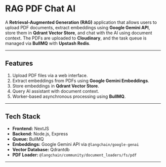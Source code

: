 # RAG PDF Chat AI

A **Retrieval-Augmented Generation (RAG)** application that allows users to upload PDF documents, extract embeddings using **Google Gemini API**, store them in **Qdrant Vector Store**, and chat with the AI using document context. The PDFs are uploaded to **Cloudinary**, and the task queue is managed via **BullMQ** with **Upstash Redis**.

---

## Features

1. Upload PDF files via a web interface.
2. Extract embeddings from PDFs using **Google Gemini Embeddings**.
3. Store embeddings in **Qdrant Vector Store**.
4. Query AI assistant with document context.
5. Worker-based asynchronous processing using **BullMQ**.

---

## Tech Stack

- **Frontend:** NextJS
- **Backend:** Node.js, Express
- **Queue:** BullMQ
- **Embeddings:** Google Gemini API via `@langchain/google-genai`
- **Vector Database:** Qdrantdb
- **PDF Loader:** `@langchain/community/document_loaders/fs/pdf`

---
